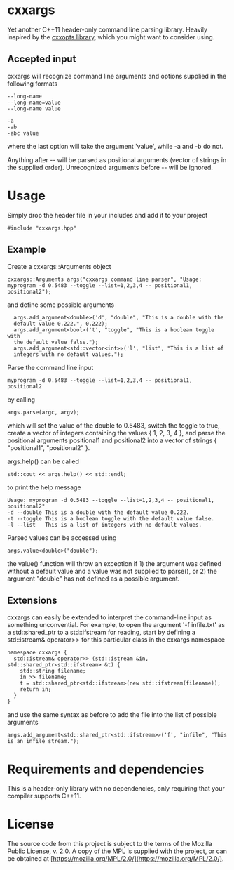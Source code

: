 # cxxargs
Yet another C++11 header-only command line parsing library. Heavily
inspired by the [cxxopts
library](https://github.com/jarro2783/cxxopts), which you might want
to consider using.

## Accepted input
cxxargs will recognize command line arguments and options supplied in
the following formats
```
--long-name
--long-name=value
--long-name value

-a
-ab
-abc value
```
where the last option will take the argument 'value', while -a and -b
do not.

Anything after -- will be parsed as positional arguments (vector of
strings in the supplied order). Unrecognized arguments before -- will
be ignored.

# Usage
Simply drop the header file in your includes and add it to your project
```
#include "cxxargs.hpp"
```
## Example
Create a cxxargs::Arguments object
```
cxxargs::Arguments args("cxxargs command line parser", "Usage:
myprogram -d 0.5483 --toggle --list=1,2,3,4 -- positional1, positional2");
```
and define some possible arguments
```
  args.add_argument<double>('d', "double", "This is a double with the
  default value 0.222.", 0.222);
  args.add_argument<bool>('t', "toggle", "This is a boolean toggle with
  the default value false.");
  args.add_argument<std::vector<int>>('l', "list", "This is a list of
  integers with no default values.");
```

Parse the command line input
```
myprogram -d 0.5483 --toggle --list=1,2,3,4 -- positional1, positional2
```
by calling
```
args.parse(argc, argv);
```
which will set the value of the double to 0.5483, switch the toggle to
true, create a vector of integers containing the values { 1, 2, 3,
4 }, and parse the positional arguments positional1 and positional2
into a vector of strings { "positional1", "positional2" }.

args.help() can be called
```
std::cout << args.help() << std::endl;
```
to print the help message
```
Usage: myprogram -d 0.5483 --toggle --list=1,2,3,4 -- positional1, positional2"
-d --double	This is a double with the default value 0.222.
-t --toggle	This is a boolean toggle with the default value false.
-l --list	This is a list of integers with no default values.
```

Parsed values can be accessed using
```
args.value<double>("double");
```
the value() function will throw an exception if 1) the argument was
defined without a default value and a value was not supplied to
parse(), or 2) the argument "double" has not defined as a
possible argument.

## Extensions
cxxargs can easily be extended to interpret the command-line input as something
unconvential. For example, to open the argument '-f infile.txt' as a
std::shared_ptr to a std::ifstream for reading, start by defining a std::istream&
operator>> for this particular class in the cxxargs namespace
```
namespace cxxargs {
  std::istream& operator>> (std::istream &in, std::shared_ptr<std::ifstream> &t) {
    std::string filename;
    in >> filename;
    t = std::shared_ptr<std::ifstream>(new std::ifstream(filename));
    return in;
  }
}
```
and use the same syntax as before to add the file
into the list of possible arguments
```
args.add_argument<std::shared_ptr<std::ifstream>>('f', "infile", "This is an infile stream.");
```

# Requirements and dependencies
This is a header-only library with no dependencies, only requiring
that your compiler supports C++11.

# License
The source code from this project is subject to the terms of the
Mozilla Public License, v. 2.0. A copy of the MPL is supplied with the
project, or can be obtained at
[https://mozilla.org/MPL/2.0/](https://mozilla.org/MPL/2.0/).
